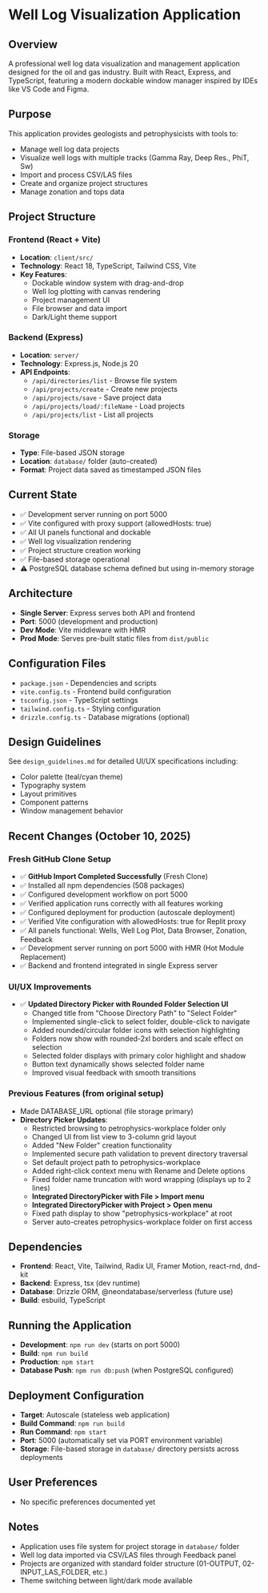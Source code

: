 # Well Log Visualization Application

## Overview
A professional well log data visualization and management application designed for the oil and gas industry. Built with React, Express, and TypeScript, featuring a modern dockable window manager inspired by IDEs like VS Code and Figma.

## Purpose
This application provides geologists and petrophysicists with tools to:
- Manage well log data projects
- Visualize well logs with multiple tracks (Gamma Ray, Deep Res., PhiT, Sw)
- Import and process CSV/LAS files
- Create and organize project structures
- Manage zonation and tops data

## Project Structure

### Frontend (React + Vite)
- **Location**: `client/src/`
- **Technology**: React 18, TypeScript, Tailwind CSS, Vite
- **Key Features**:
  - Dockable window system with drag-and-drop
  - Well log plotting with canvas rendering
  - Project management UI
  - File browser and data import
  - Dark/Light theme support

### Backend (Express)
- **Location**: `server/`
- **Technology**: Express.js, Node.js 20
- **API Endpoints**:
  - `/api/directories/list` - Browse file system
  - `/api/projects/create` - Create new projects
  - `/api/projects/save` - Save project data
  - `/api/projects/load/:fileName` - Load projects
  - `/api/projects/list` - List all projects

### Storage
- **Type**: File-based JSON storage
- **Location**: `database/` folder (auto-created)
- **Format**: Project data saved as timestamped JSON files

## Current State
- ✅ Development server running on port 5000
- ✅ Vite configured with proxy support (allowedHosts: true)
- ✅ All UI panels functional and dockable
- ✅ Well log visualization rendering
- ✅ Project structure creation working
- ✅ File-based storage operational
- ⚠️ PostgreSQL database schema defined but using in-memory storage

## Architecture
- **Single Server**: Express serves both API and frontend
- **Port**: 5000 (development and production)
- **Dev Mode**: Vite middleware with HMR
- **Prod Mode**: Serves pre-built static files from `dist/public`

## Configuration Files
- `package.json` - Dependencies and scripts
- `vite.config.ts` - Frontend build configuration
- `tsconfig.json` - TypeScript settings
- `tailwind.config.ts` - Styling configuration
- `drizzle.config.ts` - Database migrations (optional)

## Design Guidelines
See `design_guidelines.md` for detailed UI/UX specifications including:
- Color palette (teal/cyan theme)
- Typography system
- Layout primitives
- Component patterns
- Window management behavior

## Recent Changes (October 10, 2025)

### Fresh GitHub Clone Setup
- ✅ **GitHub Import Completed Successfully** (Fresh Clone)
- ✅ Installed all npm dependencies (508 packages)
- ✅ Configured development workflow on port 5000
- ✅ Verified application runs correctly with all features working
- ✅ Configured deployment for production (autoscale deployment)
- ✅ Verified Vite configuration with allowedHosts: true for Replit proxy
- ✅ All panels functional: Wells, Well Log Plot, Data Browser, Zonation, Feedback
- ✅ Development server running on port 5000 with HMR (Hot Module Replacement)
- ✅ Backend and frontend integrated in single Express server

### UI/UX Improvements
- ✅ **Updated Directory Picker with Rounded Folder Selection UI**
  - Changed title from "Choose Directory Path" to "Select Folder"
  - Implemented single-click to select folder, double-click to navigate
  - Added rounded/circular folder icons with selection highlighting
  - Folders now show with rounded-2xl borders and scale effect on selection
  - Selected folder displays with primary color highlight and shadow
  - Button text dynamically shows selected folder name
  - Improved visual feedback with smooth transitions

### Previous Features (from original setup)
- Made DATABASE_URL optional (file storage primary)
- **Directory Picker Updates**:
  - Restricted browsing to petrophysics-workplace folder only
  - Changed UI from list view to 3-column grid layout
  - Added "New Folder" creation functionality
  - Implemented secure path validation to prevent directory traversal
  - Set default project path to petrophysics-workplace
  - Added right-click context menu with Rename and Delete options
  - Fixed folder name truncation with word wrapping (displays up to 2 lines)
  - **Integrated DirectoryPicker with File > Import menu**
  - **Integrated DirectoryPicker with Project > Open menu**
  - Fixed path display to show "petrophysics-workplace" at root
  - Server auto-creates petrophysics-workplace folder on first access

## Dependencies
- **Frontend**: React, Vite, Tailwind, Radix UI, Framer Motion, react-rnd, dnd-kit
- **Backend**: Express, tsx (dev runtime)
- **Database**: Drizzle ORM, @neondatabase/serverless (future use)
- **Build**: esbuild, TypeScript

## Running the Application
- **Development**: `npm run dev` (starts on port 5000)
- **Build**: `npm run build`
- **Production**: `npm start`
- **Database Push**: `npm run db:push` (when PostgreSQL configured)

## Deployment Configuration
- **Target**: Autoscale (stateless web application)
- **Build Command**: `npm run build`
- **Run Command**: `npm start`
- **Port**: 5000 (automatically set via PORT environment variable)
- **Storage**: File-based storage in `database/` directory persists across deployments

## User Preferences
- No specific preferences documented yet

## Notes
- Application uses file system for project storage in `database/` folder
- Well log data imported via CSV/LAS files through Feedback panel
- Projects are organized with standard folder structure (01-OUTPUT, 02-INPUT_LAS_FOLDER, etc.)
- Theme switching between light/dark mode available
